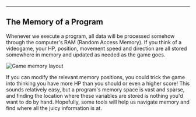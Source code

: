--- ---

<h2>The Memory of a Program</h2>

Whenever we execute a program, all data will be processed somehow through the computer's RAM (Random Access Memory). If you think of a videogame, your HP, position, movement speed and direction are all stored somewhere in memory and updated as needed as the game goes. 

![Game memory layout](https://tryhackme-images.s3.amazonaws.com/user-uploads/5ed5961c6276df568891c3ea/room-content/e73c41674384b537096f1e800b3edd95.png)  

If you can modify the relevant memory positions, you could trick the game into thinking you have more HP than you should or even a higher score! This sounds relatively easy, but a program's memory space is vast and sparse, and finding the location where these variables are stored is nothing you'd want to do by hand. Hopefully, some tools will help us navigate memory and find where all the juicy information is at.